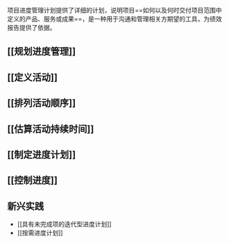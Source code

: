 项目进度管理计划提供了详细的计划，说明项目==如何以及何时交付项目范围中定义的产品、服务或成果==，是一种用于沟通和管理相关方期望的工具，为绩效报告提供了依据。

## [[规划进度管理]]

## [[定义活动]]

## [[排列活动顺序]]

## [[估算活动持续时间]]

## [[制定进度计划]]

## [[控制进度]]

## 新兴实践
+ [[具有未完成项的迭代型进度计划]]
+ [[按需进度计划]]